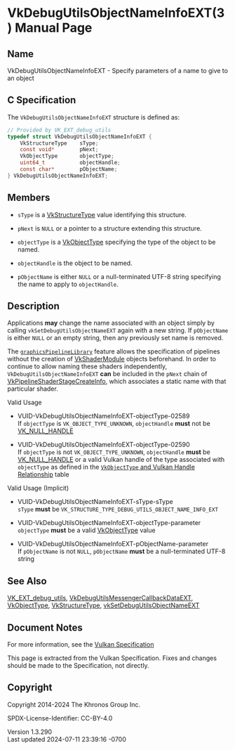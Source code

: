 # VkDebugUtilsObjectNameInfoEXT(3) Manual Page

## Name

VkDebugUtilsObjectNameInfoEXT - Specify parameters of a name to give to
an object



## <a href="#_c_specification" class="anchor"></a>C Specification

The `VkDebugUtilsObjectNameInfoEXT` structure is defined as:

``` c
// Provided by VK_EXT_debug_utils
typedef struct VkDebugUtilsObjectNameInfoEXT {
    VkStructureType    sType;
    const void*        pNext;
    VkObjectType       objectType;
    uint64_t           objectHandle;
    const char*        pObjectName;
} VkDebugUtilsObjectNameInfoEXT;
```

## <a href="#_members" class="anchor"></a>Members

- `sType` is a [VkStructureType](https://registry.khronos.org/vulkan/specs/1.3-extensions/man/html/VkStructureType.html) value identifying
  this structure.

- `pNext` is `NULL` or a pointer to a structure extending this
  structure.

- `objectType` is a [VkObjectType](https://registry.khronos.org/vulkan/specs/1.3-extensions/man/html/VkObjectType.html) specifying the
  type of the object to be named.

- `objectHandle` is the object to be named.

- `pObjectName` is either `NULL` or a null-terminated UTF-8 string
  specifying the name to apply to `objectHandle`.

## <a href="#_description" class="anchor"></a>Description

Applications **may** change the name associated with an object simply by
calling `vkSetDebugUtilsObjectNameEXT` again with a new string. If
`pObjectName` is either `NULL` or an empty string, then any previously
set name is removed.

The <a
href="https://registry.khronos.org/vulkan/specs/1.3-extensions/html/vkspec.html#features-graphicsPipelineLibrary"
target="_blank" rel="noopener"><code>graphicsPipelineLibrary</code></a>
feature allows the specification of pipelines without the creation of
[VkShaderModule](https://registry.khronos.org/vulkan/specs/1.3-extensions/man/html/VkShaderModule.html) objects beforehand. In order to
continue to allow naming these shaders independently,
`VkDebugUtilsObjectNameInfoEXT` **can** be included in the `pNext` chain
of
[VkPipelineShaderStageCreateInfo](https://registry.khronos.org/vulkan/specs/1.3-extensions/man/html/VkPipelineShaderStageCreateInfo.html),
which associates a static name with that particular shader.

Valid Usage

- <a href="#VUID-VkDebugUtilsObjectNameInfoEXT-objectType-02589"
  id="VUID-VkDebugUtilsObjectNameInfoEXT-objectType-02589"></a>
  VUID-VkDebugUtilsObjectNameInfoEXT-objectType-02589  
  If `objectType` is `VK_OBJECT_TYPE_UNKNOWN`, `objectHandle` **must**
  not be [VK_NULL_HANDLE](https://registry.khronos.org/vulkan/specs/1.3-extensions/man/html/VK_NULL_HANDLE.html)

- <a href="#VUID-VkDebugUtilsObjectNameInfoEXT-objectType-02590"
  id="VUID-VkDebugUtilsObjectNameInfoEXT-objectType-02590"></a>
  VUID-VkDebugUtilsObjectNameInfoEXT-objectType-02590  
  If `objectType` is not `VK_OBJECT_TYPE_UNKNOWN`, `objectHandle`
  **must** be [VK_NULL_HANDLE](https://registry.khronos.org/vulkan/specs/1.3-extensions/man/html/VK_NULL_HANDLE.html) or a valid Vulkan
  handle of the type associated with `objectType` as defined in the <a
  href="https://registry.khronos.org/vulkan/specs/1.3-extensions/html/vkspec.html#debugging-object-types"
  target="_blank" rel="noopener"><code>VkObjectType</code> and Vulkan
  Handle Relationship</a> table

Valid Usage (Implicit)

- <a href="#VUID-VkDebugUtilsObjectNameInfoEXT-sType-sType"
  id="VUID-VkDebugUtilsObjectNameInfoEXT-sType-sType"></a>
  VUID-VkDebugUtilsObjectNameInfoEXT-sType-sType  
  `sType` **must** be
  `VK_STRUCTURE_TYPE_DEBUG_UTILS_OBJECT_NAME_INFO_EXT`

- <a href="#VUID-VkDebugUtilsObjectNameInfoEXT-objectType-parameter"
  id="VUID-VkDebugUtilsObjectNameInfoEXT-objectType-parameter"></a>
  VUID-VkDebugUtilsObjectNameInfoEXT-objectType-parameter  
  `objectType` **must** be a valid [VkObjectType](https://registry.khronos.org/vulkan/specs/1.3-extensions/man/html/VkObjectType.html)
  value

- <a href="#VUID-VkDebugUtilsObjectNameInfoEXT-pObjectName-parameter"
  id="VUID-VkDebugUtilsObjectNameInfoEXT-pObjectName-parameter"></a>
  VUID-VkDebugUtilsObjectNameInfoEXT-pObjectName-parameter  
  If `pObjectName` is not `NULL`, `pObjectName` **must** be a
  null-terminated UTF-8 string

## <a href="#_see_also" class="anchor"></a>See Also

[VK_EXT_debug_utils](https://registry.khronos.org/vulkan/specs/1.3-extensions/man/html/VK_EXT_debug_utils.html),
[VkDebugUtilsMessengerCallbackDataEXT](https://registry.khronos.org/vulkan/specs/1.3-extensions/man/html/VkDebugUtilsMessengerCallbackDataEXT.html),
[VkObjectType](https://registry.khronos.org/vulkan/specs/1.3-extensions/man/html/VkObjectType.html),
[VkStructureType](https://registry.khronos.org/vulkan/specs/1.3-extensions/man/html/VkStructureType.html),
[vkSetDebugUtilsObjectNameEXT](https://registry.khronos.org/vulkan/specs/1.3-extensions/man/html/vkSetDebugUtilsObjectNameEXT.html)

## <a href="#_document_notes" class="anchor"></a>Document Notes

For more information, see the <a
href="https://registry.khronos.org/vulkan/specs/1.3-extensions/html/vkspec.html#VkDebugUtilsObjectNameInfoEXT"
target="_blank" rel="noopener">Vulkan Specification</a>

This page is extracted from the Vulkan Specification. Fixes and changes
should be made to the Specification, not directly.

## <a href="#_copyright" class="anchor"></a>Copyright

Copyright 2014-2024 The Khronos Group Inc.

SPDX-License-Identifier: CC-BY-4.0

Version 1.3.290  
Last updated 2024-07-11 23:39:16 -0700
